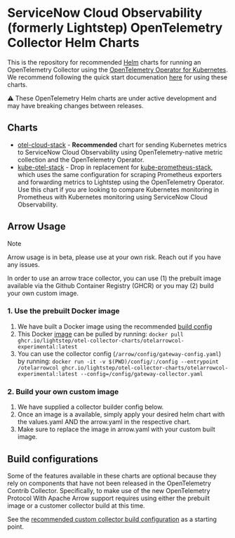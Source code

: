 # ServiceNow Cloud Observability (formerly Lightstep) OpenTelemetry Collector Helm Charts

This is the repository for recommended [Helm](https://helm.sh/) charts for running an OpenTelemetry Collector using the [OpenTelemetry Operator for Kubernetes](https://github.com/open-telemetry/opentelemetry-operator). We recommend following the quick start documenation [here](https://docs.lightstep.com/docs/quick-start-infra-otel-first) for using these charts.

⚠️ These OpenTelemetry Helm charts are under active development and may have breaking changes between releases.

## Charts

* [otel-cloud-stack](https://github.com/lightstep/prometheus-k8s-opentelemetry-collector/tree/main/charts/otel-cloud-stack) - **Recommended** chart for sending Kubernetes metrics to ServiceNow Cloud Observability using OpenTelemetry-native metric collection and the OpenTelemetry Operator.
* [kube-otel-stack](https://github.com/lightstep/prometheus-k8s-opentelemetry-collector/tree/main/charts/kube-otel-stack) - Drop in replacement for [kube-prometheus-stack](https://github.com/prometheus-community/helm-charts/tree/main/charts/kube-prometheus-stack), which uses the same configuration for scraping Prometheus exporters and forwarding metrics to Lightstep using the OpenTelemetry Operator. Use this chart if you are looking to compare Kubernetes monitoring in Prometheus with Kubernetes monitoring using ServiceNow Cloud Observability. 

## Arrow Usage

> [!NOTE] 
> Arrow usage is in beta, please use at your own risk. Reach out if you have any issues.

In order to use an arrow trace collector, you can use  (1) the prebuilt image available via the Github Container Registry (GHCR) or you may (2) build your own custom image.

### 1. Use the prebuilt Docker image
1. We have built a Docker image using the recommended [build config](https://github.com/lightstep/otel-collector-charts/blob/main/arrow/otelcolarrow-build.yaml)
2. This Docker [image](https://github.com/lightstep/otel-collector-charts/pkgs/container/otel-collector-charts%2Fotelarrowcol-experimental) can be pulled by running: `docker pull ghcr.io/lightstep/otel-collector-charts/otelarrowcol-experimental:latest`
3. You can use the collector config (`/arrow/config/gateway-config.yaml`) by running:
`docker run -it -v $(PWD)/config/:/config --entrypoint /otelarrowcol ghcr.io/lightstep/otel-collector-charts/otelarrowcol-experimental:latest --config=/config/gateway-collector.yaml`


### 2. Build your own custom image
1. We have supplied a collector builder config below. 
2. Once an image is a available, simply apply your desired helm chart with the values.yaml AND the arrow.yaml in the respective chart. 
3. Make sure to replace the image in arrow.yaml with your custom built image.

## Build configurations

Some of the features available in these charts are optional because
they rely on components that have not been released in the
OpenTelemetry Contrib Collector.  Specifically, to make use of the new
OpenTelemetry Protocol With Apache Arrow support requires using either
the prebuilt image or a customer collector build at this time.

See the [recommended custom collector build
configuration](./arrow/otelcolarrow-build.yaml.yaml) as a starting
point.
